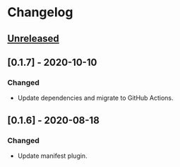 # Changelog

## [Unreleased]

## [0.1.7] - 2020-10-10
### Changed
- Update dependencies and migrate to GitHub Actions.

## [0.1.6] - 2020-08-18
### Changed
- Update manifest plugin.

[Unreleased]: https://github.com/coditory/gradle-build-plugin/compare/v0.1.6...HEAD
[1.1.6]: https://github.com/coditory/gradle-build-plugin/compare/v0.1.5...v0.1.6

